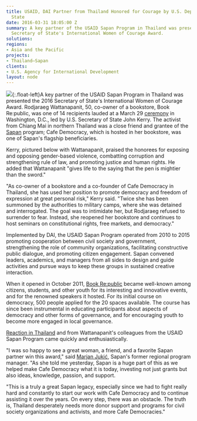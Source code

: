 ```yaml
---
title: USAID, DAI Partner from Thailand Honored for Courage by U.S. Department of
  State
date: 2016-03-31 18:05:00 Z
summary: A key partner of the USAID Sapan Program in Thailand was presented the 2016
  Secretary of State's International Women of Courage Award.
solutions: 
regions:
- Asia and the Pacific
projects:
- Thailand—Sapan
clients:
- U.S. Agency for International Development
layout: node
---
```


![][3]{:.float-left}A key partner of the USAID Sapan Program in Thailand was presented the 2016 Secretary of State's International Women of Courage Award. Rodjaraeg Wattanapanit, 50, co-owner of a bookstore, Book Re:public, was one of 14 recipients lauded at a March 29 [ceremony][1] in Washington, D.C., led by U.S. Secretary of State John Kerry. The activist from Chiang Mai in northern Thailand was a close friend and grantee of the [Sapan][2] program; Cafe Democracy, which is hosted in her bookstore, was one of Sapan's flagship beneficiaries.

Kerry, pictured below with Wattanapanit, praised the honorees for exposing and opposing gender-based violence, combatting corruption and strengthening rule of law, and promoting justice and human rights. He added that Wattanapanit "gives life to the saying that the pen is mightier than the sword."

"As co-owner of a bookstore and a co-founder of Cafe Democracy in Thailand, she has used her position to promote democracy and freedom of expression at great personal risk," Kerry said. "Twice she has been summoned by the authorities to military camps, where she was detained and interrogated. The goal was to intimidate her, but Rodjaraeg refused to surrender to fear. Instead, she reopened her bookstore and continues to host seminars on constitutional rights, free markets, and democracy."

Implemented by DAI, the USAID Sapan Program operated from 2010 to 2015 promoting cooperation between civil society and government, strengthening the role of community organizations, facilitating constructive public dialogue, and promoting citizen engagement. Sapan convened leaders, academics, and managers from all sides to design and guide activities and pursue ways to keep these groups in sustained creative interaction.

When it opened in October 2011, [Book Re:public][4] became well-known among citizens, students, and other youth for its interesting and innovative events, and for the renowned speakers it hosted. For its initial course on democracy, 500 people applied for the 20 spaces available. The course has since been instrumental in educating participants about aspects of democracy and other forms of governance, and for encouraging youth to become more engaged in local governance.

[Reaction in Thailand][5] and from Wattanapanit's colleagues from the USAID Sapan Program came quickly and enthusiastically.

"I was so happy to see a great woman, a friend, and a favorite Sapan partner win this award," said [Marjan Jukić][6], Sapan's former regional program manager. "As she told me yesterday, Sapan is a huge part of this as we helped make Cafe Democracy what it is today, investing not just grants but also ideas, knowledge, passion, and support.

"This is a truly a great Sapan legacy, especially since we had to fight really hard and constantly to start our work with Cafe Democracy and to continue assisting it over the years. On every step, there was an obstacle. The truth is, Thailand desperately needs more donor support and programs for civil society organizations and activists, and more Cafe Democracies."

[1]: http://www.state.gov/secretary/remarks/2016/03/255272.htm
[2]: /our-work/projects/thailand-sapan
[3]: https://assetify-dai.com/news/DAI-News-pic----Sapan-Kerry.jpg
[4]: https://www.facebook.com/BookRepublicChiangMai/
[5]: http://www.bangkokpost.com/news/general/914997/chiang-mai-activist-wins-us-courage-award
[6]: http://dai-global-developments.com/articles/measuring-the-effectiveness-of-government-in-thailands-provinces/?utm_source=daidotcom
